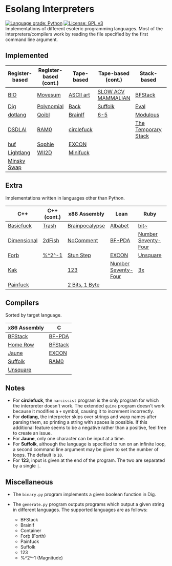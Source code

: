 # Esolang Interpreters
[![Language grade: Python](https://img.shields.io/lgtm/grade/python/g/bangyen/esolangs.svg?logo=lgtm&logoWidth=18)](https://lgtm.com/projects/g/bangyen/esolangs/context:python)
[![License: GPL v3](https://img.shields.io/badge/License-GPLv3-blue.svg)](https://www.gnu.org/licenses/gpl-3.0) \
Implementations of different esoteric programming languages. Most of the interpreters/compilers work by reading the file specified by the first command line argument.

## Implemented
| Register-based                                       | Register-based (cont.)                             | Tape-based                                         | Tape-based (cont.)                                                 | Stack-based                                                          | Other                                            |
|------------------------------------------------------|----------------------------------------------------|----------------------------------------------------|--------------------------------------------------------------------|----------------------------------------------------------------------|--------------------------------------------------|
| [BIO](https://esolangs.org/wiki/BIO)                 | [Movesum](https://esolangs.org/wiki/Movesum)       | [ASCII art](https://esolangs.org/wiki/ASCII_art)   | [SLOW ACV MAMMALIAN](https://esolangs.org/wiki/SLOW_ACV_MAMMALIAN) | [BFStack](https://esolangs.org/wiki/BFStack)                         | [Bitdeque](https://esolangs.org/wiki/Bitdeque)   |
| [Dig](https://esolangs.org/wiki/Dig)                 | [Polynomial](https://esolangs.org/wiki/Polynomial) | [Back](https://esolangs.org/wiki/Back)             | [Suffolk](https://esolangs.org/wiki/Suffolk)                       | [Eval](https://esolangs.org/wiki/Eval)                               | [Clockwise](https://esolangs.org/wiki/Clockwise) |
| [dotlang](https://esolangs.org/wiki/Dotlang)         | [Qoibl](https://esolangs.org/wiki/Qoibl)           | [BrainIf](https://esolangs.org/wiki/BrainIf)       | [6-5](https://esolangs.org/wiki/6-5)                               | [Modulous](https://esolangs.org/wiki/Modulous)                       | [Container](https://esolangs.org/wiki/Container) |
| [DSDLAI](https://esolangs.org/wiki/DSDLAI)           | [RAM0](https://esolangs.org/wiki/RAM0)             | [circlefuck](https://esolangs.org/wiki/Circlefuck) |                                                                    | [The Temporary Stack](https://esolangs.org/wiki/The_Temporary_Stack) | [Keys](https://esolangs.org/wiki/Keys)           |
| [huf](https://esolangs.org/wiki/Huf)                 | [Sophie](https://esolangs.org/wiki/Sophie)         | [EXCON](https://esolangs.org/wiki/EXCON)           |                                                                    |                                                                      | [Nevermind](https://esolangs.org/wiki/Nevermind) |
| [Lightlang](https://esolangs.org/wiki/Lightlang)     | [WII2D](https://esolangs.org/wiki/WII2D)           | [Minifuck](https://esolangs.org/wiki/Minifuck)     |                                                                    |                                                                      | [ZTOALC L](https://esolangs.org/wiki/ZTOALC_L)   |
| [Minsky Swap](https://esolangs.org/wiki/Minsky_Swap) |                                                    |                                                    |                                                                    |                                                                      |                                                  |

## Extra
Implementations written in languages other than Python.

| C++                                                  | C++ (cont.)                                      | x86 Assembly                                               | Lean                                                                 | Ruby                                                                 | Rust                                           |
|------------------------------------------------------|--------------------------------------------------|------------------------------------------------------------|----------------------------------------------------------------------|----------------------------------------------------------------------|------------------------------------------------|
| [Basicfuck](https://esolangs.org/wiki/Basicfuck)     | [Trash](https://esolangs.org/wiki/Trash)         | [Brainpocalypse](https://esolangs.org/wiki/Brainpocalypse) | [Albabet](https://esolangs.org/wiki/Albabet)                         | [bit~](https://esolangs.org/wiki/Bit~)                               | [Unsquare](https://esolangs.org/wiki/Unsquare) |
| [Dimensional](https://esolangs.org/wiki/Dimensional) | [2dFish](https://esolangs.org/wiki/2dFish)       | [NoComment](https://esolangs.org/wiki/NoComment)           | [BF-PDA](https://esolangs.org/wiki/BF-PDA)                           | [Number Seventy-Four](https://esolangs.org/wiki/Number_Seventy-Four) |                                                |
| [Forþ](https://esolangs.org/wiki/For%C3%BE)          | [%^2^-1](https://esolangs.org/wiki/%25%5E2%5E-1) | [Stun Step](https://esolangs.org/wiki/Stun_Step)           | [EXCON](https://esolangs.org/wiki/EXCON)                             | [Unsquare](https://esolangs.org/wiki/Unsquare)                       |                                                |
| [Kak](https://esolangs.org/wiki/Kak)                 |                                                  | [123](https://esolangs.org/wiki/123)                       | [Number Seventy-Four](https://esolangs.org/wiki/Number_Seventy-Four) | [3x](https://esolangs.org/wiki/3x)                                   |                                                |
| [Painfuck](https://esolangs.org/wiki/Painfuck)       |                                                  | [2 Bits, 1 Byte](https://esolangs.org/wiki/2_Bits,_1_Byte) |                                                                      |                                                                      |                                                |

## Compilers
Sorted by target language.

| x86 Assembly                                   | C                                            |
|------------------------------------------------|----------------------------------------------|
| [BFStack](https://esolangs.org/wiki/BFStack)   | [BF-PDA](https://esolangs.org/wiki/BF-PDA)   |
| [Home Row](https://esolangs.org/wiki/Home_Row) | [BFStack](https://esolangs.org/wiki/BFStack) |
| [Jaune](https://esolangs.org/wiki/Jaune)       | [EXCON](https://esolangs.org/wiki/EXCON)     |
| [Suffolk](https://esolangs.org/wiki/Suffolk)   | [RAM0](https://esolangs.org/wiki/RAM0)       |
| [Unsquare](https://esolangs.org/wiki/Unsquare) |                                              |

## Notes
-   For **circlefuck**, the `narcissist` program is the only program for which the interpreter doesn't work. The extended `quine` program doesn't work because it modifies a `+` symbol, causing it to increment incorrectly.
-   For **dotlang**, the interpreter skips over strings and warp names after parsing them, so printing a string with spaces is possible. If this additional feature seems to be a negative rather than a positive, feel free to create an issue.
-   For **Jaune**, only one character can be input at a time.
-   For **Suffolk**, although the language is specified to run on an infinite loop, a second command line argument may be given to set the number of loops. The default is `10`.
-   For **123**, input is given at the end of the program. The two are separated by a single `|`.

## Miscellaneous
-   The `binary.py` program implements a given boolean function in Dig.

-   The `generate.py` program outputs programs which output a given string in different languages. The supported languages are as follows:
    -   BFStack
    -   BrainIf
    -   Container
    -   Forþ (Forth)
    -   Painfuck
    -   Suffolk
    -   123
    -   %^2^-1 (Magnitude)
